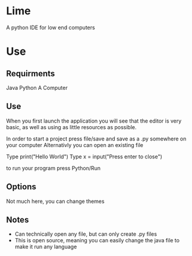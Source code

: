 # Lime
A python IDE for low end computers


# Use
## Requirments

Java
Python
A Computer

## Use

When you first launch the application you will see that the editor is very basic,
as well as using as little resources as possible.

In order to start a project press file/save and save as a .py somewhere on your computer
Alternativly you can open an existing file

Type print("Hello World")
Type x = input("Press enter to close")

to run your program press Python/Run

## Options

Not much here, you can change themes


## Notes
- Can technically open any file, but can only create .py files
- This is open source, meaning you can easily change the java file to make it run any language
